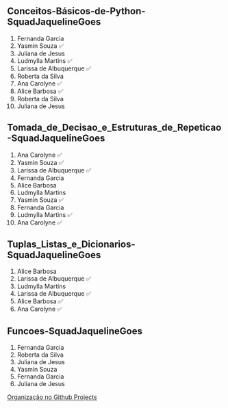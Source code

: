 ## Conceitos-Básicos-de-Python-SquadJaquelineGoes
1. Fernanda Garcia 
2. Yasmin Souza ✅ 
3. Juliana de Jesus 
4. Ludmylla Martins ✅ 
5. Larissa de Albuquerque ✅
6. Roberta da Silva 
7. Ana Carolyne ✅
8. Alice Barbosa ✅
9. Roberta da Silva 
10. Juliana de Jesus

## Tomada_de_Decisao_e_Estruturas_de_Repeticao-SquadJaquelineGoes
1. Ana Carolyne ✅
2. Yasmin Souza ✅ 
3. Larissa de Albuquerque ✅
4. Fernanda Garcia 
5. Alice Barbosa 
6. Ludmylla Martins 
7. Yasmin Souza ✅ 
8. Fernanda Garcia 
9. Ludmylla Martins ✅ 
10. Ana Carolyne ✅

## Tuplas_Listas_e_Dicionarios-SquadJaquelineGoes
1. Alice Barbosa 
2. Larissa de Albuquerque ✅
3. Ludmylla Martins 
4. Larissa de Albuquerque ✅
5. Alice Barbosa ✅
6. Ana Carolyne ✅

## Funcoes-SquadJaquelineGoes
1. Fernanda Garcia 
2. Roberta da Silva 
3. Juliana de Jesus 
4. Yasmin Souza 
5. Fernanda Garcia 
6. Juliana de Jesus 

[Organização no Github Projects ](https://github.com/orgs/Squad-Jaqueline-Goes/projects/4/views/1)
